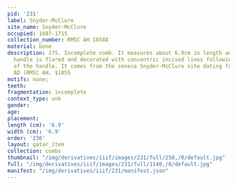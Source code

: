 ```yaml
---
pid: '231'
label: Snyder-McClure
site_name: Snyder-McClure
occupied: 1687-1715
collection_number: RMSC AH 18588
material: bone
description: 175. Incomplete comb. It measures about 6.9cm in length and width. Its
  handle is flared and decorated with concentric incised lines following the contour
  of the handle. It comes from the seneca Snyder-McClure site dating from 1690-1710
  AD (RMSC AH. $1855
motifs: none;
teeth:
fragmentation: incomplete
context_type: unk
gender:
age:
placement:
length (cm): '6.9'
width (cm): '6.9'
order: '230'
layout: qatar_item
collection: combs
thumbnail: "/img/derivatives/iiif/images/231/full/250,/0/default.jpg"
full: "/img/derivatives/iiif/images/231/full/1140,/0/default.jpg"
manifest: "/img/derivatives/iiif/231/manifest.json"
---
```


